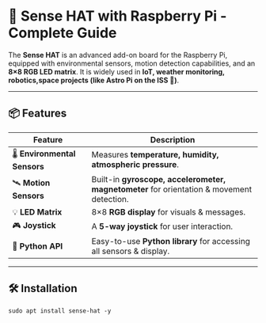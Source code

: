 # 🌟 Sense HAT with Raspberry Pi - Complete Guide  

The **Sense HAT** is an advanced add-on board for the Raspberry Pi, equipped with environmental sensors, motion detection capabilities, and an **8×8 RGB LED matrix**. It is widely used in **IoT, weather monitoring, robotics,space projects (like Astro Pi on the ISS 🚀)**.  

---

## 📦 Features  

| Feature | Description |
|---------|------------|
| 🌡️ **Environmental Sensors** | Measures **temperature, humidity, atmospheric pressure**. |
| 🛰️ **Motion Sensors** | Built-in **gyroscope, accelerometer, magnetometer** for orientation & movement detection. |
| 💡 **LED Matrix** | 8×8 **RGB display** for visuals & messages. |
| 🎮 **Joystick** | A **5-way joystick** for user interaction. |
| 🔄 **Python API** | Easy-to-use **Python library** for accessing all sensors & display. |

---

## 🛠️ Installation  

```besh
sudo apt install sense-hat -y